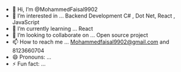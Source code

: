 - 👋 Hi, I’m @MohammedFaisal9902
- 👀 I’m interested in ... Backend Development  C# , Dot Net, React , JavaScript
- 🌱 I’m currently learning ... React 
- 💞️ I’m looking to collaborate on ... Open source project 
- 📫 How to reach me ... Mohammedfaisal9902@gmail.com and 8123660704
- 😄 Pronouns: ...
- ⚡ Fun fact: ...

<!---
MohammedFaisal9902/MohammedFaisal9902 is a ✨ special ✨ repository because its `README.md` (this file) appears on your GitHub profile.
You can click the Preview link to take a look at your changes.
--->
